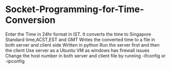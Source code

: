 # Socket-Programming-for-Time-Conversion
Enter the Time in 24hr format in IST.
It converts the time to Singapore Standard time,ACST,EST and GMT
Writes the converted time to a file in both server and client side
Written in python
Run the server first and then the client
Use server as a Ubuntu VM as windows has firewall issues
Change the host number in both server and client file by running -ifconfig or -ipconfig
